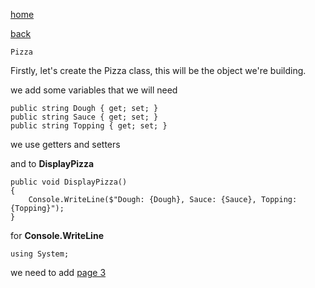 [home](./page01.md)

[back](./page01.md)

```
Pizza
```

Firstly, let's create the Pizza class, this will be the object we're building.

we add some variables that we will need

```
public string Dough { get; set; }
public string Sauce { get; set; }
public string Topping { get; set; }
```

we use getters and setters

and to **DisplayPizza**


```
public void DisplayPizza()
{
    Console.WriteLine($"Dough: {Dough}, Sauce: {Sauce}, Topping: {Topping}");
}
```
for **Console.WriteLine**

```
using System;
```
we need to add 
[page 3](./page03.md)
